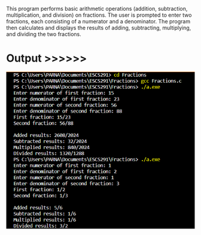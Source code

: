 This program performs basic arithmetic operations (addition, subtraction, multiplication, and division) on fractions. The user is prompted to enter two fractions, each consisting of a numerator and a denominator. The program then calculates and displays the results of adding, subtracting, multiplying, and dividing the two fractions.

# Output >>>>>>

![](output_image.png)